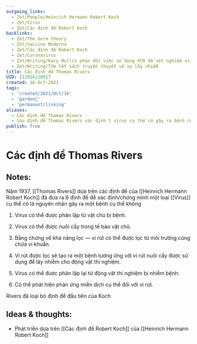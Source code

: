 ```yaml
---
outgoing_links:
  - Zet/People/Heinrich Hermann Robert Koch
  - Zet/Virus
  - Zet/Các định đề Robert Koch
backlinks:
  - Zet/The Germ theory
  - Zet/Vaccine Moderna
  - Zet/Các định đề Robert Koch
  - Zet/Coronavirus
  - Zet/Writing/Kary Mullis phản đối việc sử dụng PCR để xét nghiệm virus HIV
  - Zet/Writing/Tóm tắt sách truyền thuyết về sự lây nhiễm
title: Các định đề Thomas Rivers
UID: 211016110917
created: 16-Oct-2021
tags:
  - 'created/2021/Oct/16'
  - 'garden🏡'
  - 'permanent/linking'
aliases:
  - Các định đề Thomas Rivers
  - Sáu định đề Thomas Rivers xác định 1 virus cụ thể có gây ra bệnh cụ thể không
publish: True
---
```

# Các định đề Thomas Rivers

## Notes:
Năm 1937, [[Thomas Rivers]] dựa trên các định đề của [[Heinrich Hermann Robert Koch]] đã đưa ra 6 định đề để xác định/chứng minh một loại [[Virus]] cụ thể có là nguyên nhân gây ra một bệnh cụ thể không

1. Virus có thể được phân lập từ vật chủ bị bệnh.

2. Virus có thể được nuôi cấy trong tế bào vật chủ.

3. Bằng chứng về khả năng lọc — vi rút có thể được lọc từ môi trường cũng chứa vi khuẩn.

4. Vi rút được lọc sẽ tạo ra một bệnh tương ứng với vi rút  nuôi cấy được sử dụng để lây nhiễm cho động vật thí nghiệm.

5. Virus có thể được phân lập lại từ động vật thí nghiệm bị nhiễm bệnh.

6. Có thể phát hiện phản ứng miễn dịch cụ thể đối với vi rút.

Rivers đã loại bỏ định đề đầu tiên của Koch

## Ideas & thoughts:
- Phát triển dựa trên [[Các định đề Robert Koch]] của [[Heinrich Hermann Robert Koch]]

